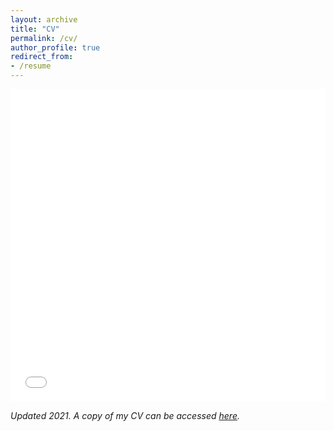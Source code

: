 ```yaml
---
layout: archive
title: "CV"
permalink: /cv/
author_profile: true
redirect_from:
- /resume
---
```


<iframe src="/files/Sivaramakrishnan_Subramanian_Resume.pdf" width="100%" height="500" frameborder="no" border="0" marginwidth="0" marginheight="0"></iframe>

_Updated 2021. A copy of my CV can be accessed [here](/files/Sivaramakrishnan_Subramanian_Resume.pdf)._
